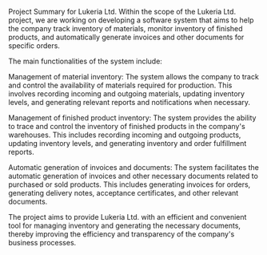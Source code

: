 Project Summary for Lukeria Ltd.
Within the scope of the Lukeria Ltd. project, we are working on developing a software system that aims to help the company track inventory of materials, monitor inventory of finished products, and automatically generate invoices and other documents for specific orders.

The main functionalities of the system include:

Management of material inventory: The system allows the company to track and control the availability of materials required for production. This involves recording incoming and outgoing materials, updating inventory levels, and generating relevant reports and notifications when necessary.

Management of finished product inventory: The system provides the ability to trace and control the inventory of finished products in the company's warehouses. This includes recording incoming and outgoing products, updating inventory levels, and generating inventory and order fulfillment reports.

Automatic generation of invoices and documents: The system facilitates the automatic generation of invoices and other necessary documents related to purchased or sold products. This includes generating invoices for orders, generating delivery notes, acceptance certificates, and other relevant documents.

The project aims to provide Lukeria Ltd. with an efficient and convenient tool for managing inventory and generating the necessary documents, thereby improving the efficiency and transparency of the company's business processes.
